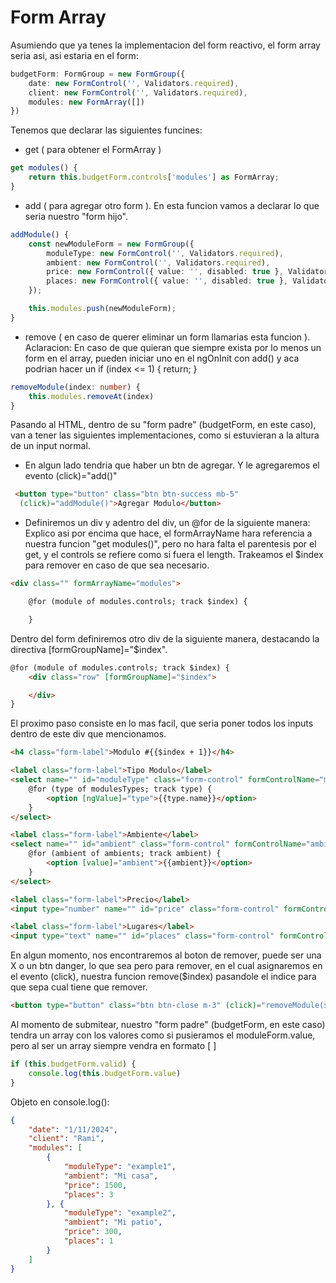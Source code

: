 # Form Array
Asumiendo que ya tenes la implementacion del form reactivo, el form array seria asi, asi estaria en el form:
```typescript
budgetForm: FormGroup = new FormGroup({
    date: new FormControl('', Validators.required),
    client: new FormControl('', Validators.required),
    modules: new FormArray([])
})
```

Tenemos que declarar las siguientes funcines:
- get ( para obtener el FormArray )
```typescript
get modules() {
    return this.budgetForm.controls['modules'] as FormArray;
}
```

- add ( para agregar otro form ). En esta funcion vamos a declarar lo que seria nuestro "form hijo".
```typescript
addModule() {
    const newModuleForm = new FormGroup({
        moduleType: new FormControl('', Validators.required),
        ambient: new FormControl('', Validators.required),
        price: new FormControl({ value: '', disabled: true }, Validators.required),
        places: new FormControl({ value: '', disabled: true }, Validators.required),
    });

    this.modules.push(newModuleForm);
}
```

- remove ( en caso de querer eliminar un form llamarias esta funcion ). Aclaracion: En caso de que quieran que siempre exista por lo menos un form en el array, pueden iniciar uno en el ngOnInit con add() y aca podrian hacer un if (index <= 1) { return; }
```typescript
removeModule(index: number) {
    this.modules.removeAt(index)
}
```

Pasando al HTML, dentro de su "form padre" (budgetForm, en este caso), van a tener las siguientes implementaciones, como si estuvieran a la altura de un input normal.
- En algun lado tendria que haber un btn de agregar. Y le agregaremos el evento (click)="add()"
```html
 <button type="button" class="btn btn-success mb-5" 
  (click)="addModule()">Agregar Modulo</button>
```
- Definiremos un div y adentro del div, un @for de la siguiente manera:
<br>Explico asi por encima que hace, el formArrayName hara referencia a nuestra funcion "get modules()", pero no hara falta el parentesis por el get, y el controls se refiere como si fuera el length. Trakeamos el $index para remover en caso de que sea necesario.
```html
<div class="" formArrayName="modules">

    @for (module of modules.controls; track $index) {

    }
```

Dentro del form definiremos otro div de la siguiente manera, destacando la directiva [formGroupName]="$index".
```html
@for (module of modules.controls; track $index) {
    <div class="row" [formGroupName]="$index">

    </div>
}
```

El proximo paso consiste en lo mas facil, que seria poner todos los inputs dentro de este div que mencionamos.
```html
<h4 class="form-label">Modulo #{{$index + 1}}</h4>

<label class="form-label">Tipo Modulo</label>
<select name="" id="moduleType" class="form-control" formControlName="moduleType">
    @for (type of modulesTypes; track type) {
        <option [ngValue]="type">{{type.name}}</option>
    }
</select>

<label class="form-label">Ambiente</label>
<select name="" id="ambient" class="form-control" formControlName="ambient">
    @for (ambient of ambients; track ambient) {
        <option [value]="ambient">{{ambient}}</option>
    }
</select>

<label class="form-label">Precio</label>
<input type="number" name="" id="price" class="form-control" formControlName="price">

<label class="form-label">Lugares</label>
<input type="text" name="" id="places" class="form-control" formControlName="places">
```

En algun momento, nos encontraremos al boton de remover, puede ser una X o un btn danger, lo que sea pero para remover, en el cual asignaremos en el evento (click), nuestra funcion remove($index) pasandole el indice para que sepa cual tiene que remover.
```html
<button type="button" class="btn btn-close m-3" (click)="removeModule($index)"></button>
```

Al momento de submitear, nuestro "form padre" (budgetForm, en este caso) tendra un array con los valores como si pusieramos el moduleForm.value, pero al ser un array siempre vendra en formato [ ]
```typescript
if (this.budgetForm.valid) {
    console.log(this.budgetForm.value)
}
```
Objeto en console.log(): 
```json
{
    "date": "1/11/2024",
    "client": "Rami",
    "modules": [
        {
            "moduleType": "example1",
            "ambient": "Mi casa",
            "price": 1500,
            "places": 3
        }, {
            "moduleType": "example2",
            "ambient": "Mi patio",
            "price": 300,
            "places": 1
        }
    ]
}
```